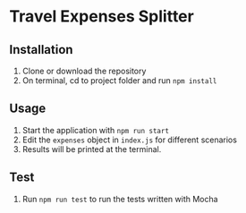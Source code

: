 # Travel Expenses Splitter

## Installation
1. Clone or download the repository
2. On terminal, cd to project folder and run `npm install`

## Usage
1. Start the application with `npm run start`
2. Edit the `expenses` object in `index.js` for different scenarios
3. Results will be printed at the terminal.

## Test
1. Run `npm run test` to run the tests written with Mocha
